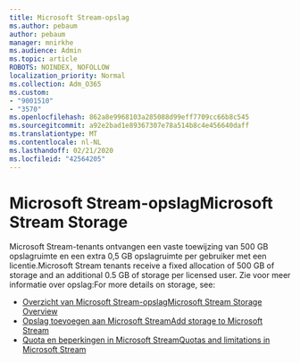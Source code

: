 ```yaml
---
title: Microsoft Stream-opslag
ms.author: pebaum
author: pebaum
manager: mnirkhe
ms.audience: Admin
ms.topic: article
ROBOTS: NOINDEX, NOFOLLOW
localization_priority: Normal
ms.collection: Adm_O365
ms.custom:
- "9001510"
- "3570"
ms.openlocfilehash: 862a8e9968103a285088d99eff7709cc66b8c545
ms.sourcegitcommit: a92e2bad1e89367307e78a514b8c4e456640daff
ms.translationtype: MT
ms.contentlocale: nl-NL
ms.lasthandoff: 02/21/2020
ms.locfileid: "42564205"
---
```

# <a name="microsoft-stream-storage"></a><span data-ttu-id="a78e9-102">Microsoft Stream-opslag</span><span class="sxs-lookup"><span data-stu-id="a78e9-102">Microsoft Stream Storage</span></span>

<span data-ttu-id="a78e9-103">Microsoft Stream-tenants ontvangen een vaste toewijzing van 500 GB opslagruimte en een extra 0,5 GB opslagruimte per gebruiker met een licentie.</span><span class="sxs-lookup"><span data-stu-id="a78e9-103">Microsoft Stream tenants receive a fixed allocation of 500 GB of storage and an additional 0.5 GB of storage per licensed user.</span></span>
<span data-ttu-id="a78e9-104">Zie voor meer informatie over opslag:</span><span class="sxs-lookup"><span data-stu-id="a78e9-104">For more details on storage, see:</span></span>

- [<span data-ttu-id="a78e9-105">Overzicht van Microsoft Stream-opslag</span><span class="sxs-lookup"><span data-stu-id="a78e9-105">Microsoft Stream Storage Overview</span></span>](https://docs.microsoft.com/stream/license-overview#storage)
- [<span data-ttu-id="a78e9-106">Opslag toevoegen aan Microsoft Stream</span><span class="sxs-lookup"><span data-stu-id="a78e9-106">Add storage to Microsoft Stream</span></span>](https://docs.microsoft.com/stream/storage-add-on)
- [<span data-ttu-id="a78e9-107">Quota en beperkingen in Microsoft Stream</span><span class="sxs-lookup"><span data-stu-id="a78e9-107">Quotas and limitations in Microsoft Stream</span></span>](https://docs.microsoft.com/stream/quotas-and-limitations)
